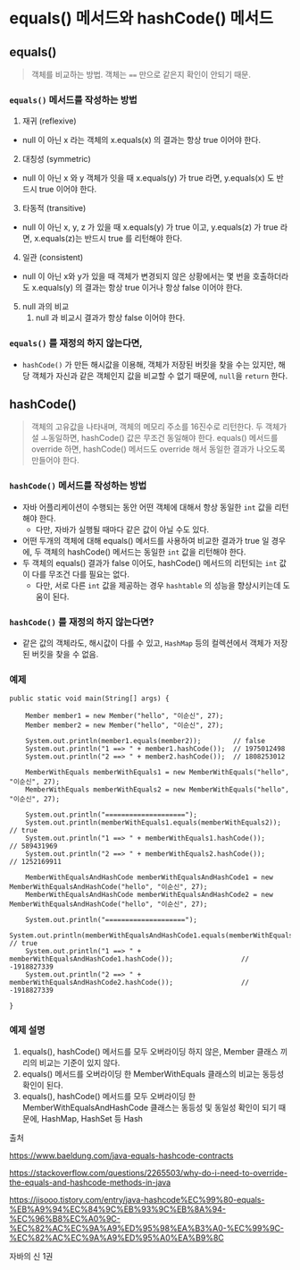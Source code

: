 
# equals() 메서드와 hashCode() 메서드

## equals()
> 객체를 비교하는 방법. 객체는 `==` 만으로 같은지 확인이 안되기 때문.

### `equals()` 메서드를 작성하는 방법
1. 재귀 (reflexive)
- null 이 아닌 x 라는 객체의 x.equals(x) 의 결과는 항상 true 이어야 한다.
2. 대칭성 (symmetric)
- null 이 아닌 x 와 y 객체가 잇을 때 x.equals(y) 가 true 라면, y.equals(x) 도 반드시 true 이어야 한다.
3. 타동적 (transitive)
- null 이 아닌 x, y, z 가 있을 때 x.equals(y) 가 true 이고, y.equals(z) 가 true 라면, x.equals(z)는 반드시 true 를 리턴해야 한다.
4. 일관 (consistent)
- null 이 아닌 x와 y가 있을 때 객체가 변경되지 않은 상황에서는 몇 번을 호출하더라도 x.equals(y) 의 결과는 항상 true 이거나 항상 false 이어야 한다.
5. null 과의 비교
   1. null 과 비교시 결과가 항상 false 이어야 한다.

### `equals()` 를 재정의 하지 않는다면,
  - `hashCode()` 가 만든 해시값을 이용해, 객체가 저장된 버킷을 찾을 수는 있지만, 해당 객체가 자신과 같은 객체인지 값을 비교할 수 없기 때문에, `null`을 `return` 한다.

## hashCode()
> 객체의 고유값을 나타내며, 객체의 메모리 주소를 16진수로 리턴한다.
> 두 객체가 설 ㅗ동일하면, hashCode() 값은 무조건 동일해야 한다.
> equals() 메서드를 override 하면, hashCode() 메서드도 override 해서 동일한 결과가 나오도록 만들어야 한다.

### `hashCode()` 메서드를 작성하는 방법
- 자바 어플리케이션이 수행되는 동안 어떤 객체에 대해서 항상 동일한 `int` 값을 리턴해야 한다.
  - 다만, 자바가 실행될 때마다 같은 값이 아닐 수도 있다.
- 어떤 두개의 객체에 대해 equals() 메서드를 사용하여 비교한 결과가 true 일 경우에, 두 객체의 hashCode() 메서드는 동일한 `int` 값을 리턴해야 한다.
- 두 객체의 equals() 결과가 false 이어도, hashCode() 메서드의 리턴되는 `int` 값이 다를 무조건 다를 필요는 없다.
  - 다만, 서로 다른 `int` 값을 제공하는 경우 `hashtable` 의 성능을 향상시키는데 도움이 된다.

### `hashCode()` 를 재정의 하지 않는다면?
  - 같은 값의 객체라도, 해시값이 다를 수 있고, `HashMap` 등의 컬렉션에서 객체가 저장된 버킷을 찾을 수 없음.

### 예제
```
public static void main(String[] args) {

    Member member1 = new Member("hello", "이순신", 27);
    Member member2 = new Member("hello", "이순신", 27);

    System.out.println(member1.equals(member2));        // false
    System.out.println("1 ==> " + member1.hashCode());  // 1975012498
    System.out.println("2 ==> " + member2.hashCode());  // 1808253012

    MemberWithEquals memberWithEquals1 = new MemberWithEquals("hello", "이순신", 27);
    MemberWithEquals memberWithEquals2 = new MemberWithEquals("hello", "이순신", 27);

    System.out.println("====================");
    System.out.println(memberWithEquals1.equals(memberWithEquals2)); // true
    System.out.println("1 ==> " + memberWithEquals1.hashCode());     // 589431969
    System.out.println("2 ==> " + memberWithEquals2.hashCode());     // 1252169911

    MemberWithEqualsAndHashCode memberWithEqualsAndHashCode1 = new MemberWithEqualsAndHashCode("hello", "이순신", 27);
    MemberWithEqualsAndHashCode memberWithEqualsAndHashCode2 = new MemberWithEqualsAndHashCode("hello", "이순신", 27);

    System.out.println("====================");
    System.out.println(memberWithEqualsAndHashCode1.equals(memberWithEqualsAndHashCode2));  // true
    System.out.println("1 ==> " + memberWithEqualsAndHashCode1.hashCode());                 // -1918827339
    System.out.println("2 ==> " + memberWithEqualsAndHashCode2.hashCode());                 // -1918827339

}
```

### 예제 설명
1. equals(), hashCode() 메서드를 모두 오버라이딩 하지 않은, Member 클래스 끼리의 비교는 기준이 있지 않다.
2. equals() 메서드를 오버라이딩 한 MemberWithEquals 클래스의 비교는 동등성 확인이 된다.
3. equals(), hashCode() 메서드를 모두 오버라이딩 한 MemberWithEqualsAndHashCode 클래스는 동등성 및 동일성 확인이 되기 때문에, HashMap, HashSet 등 Hash


출처

https://www.baeldung.com/java-equals-hashcode-contracts

https://stackoverflow.com/questions/2265503/why-do-i-need-to-override-the-equals-and-hashcode-methods-in-java

https://jisooo.tistory.com/entry/java-hashcode%EC%99%80-equals-%EB%A9%94%EC%84%9C%EB%93%9C%EB%8A%94-%EC%96%B8%EC%A0%9C-%EC%82%AC%EC%9A%A9%ED%95%98%EA%B3%A0-%EC%99%9C-%EC%82%AC%EC%9A%A9%ED%95%A0%EA%B9%8C

자바의 신 1권